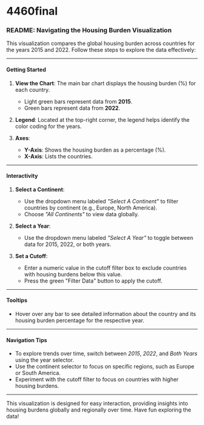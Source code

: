 # 4460final

### README: Navigating the Housing Burden Visualization

This visualization compares the global housing burden across countries for the years 2015 and 2022. Follow these steps to explore the data effectively:

---

#### **Getting Started**
1. **View the Chart**: The main bar chart displays the housing burden (%) for each country. 
   - Light green bars represent data from **2015**.
   - Green bars represent data from **2022**.

2. **Legend**: Located at the top-right corner, the legend helps identify the color coding for the years.

3. **Axes**:
   - **Y-Axis**: Shows the housing burden as a percentage (%).
   - **X-Axis**: Lists the countries.

---

#### **Interactivity**
1. **Select a Continent**:
   - Use the dropdown menu labeled *"Select A Continent"* to filter countries by continent (e.g., Europe, North America).
   - Choose *"All Continents"* to view data globally.

2. **Select a Year**:
   - Use the dropdown menu labeled *"Select A Year"* to toggle between data for 2015, 2022, or both years.

3. **Set a Cutoff**:
   - Enter a numeric value in the cutoff filter box to exclude countries with housing burdens below this value.
   - Press the green "Filter Data" button to apply the cutoff.

---

#### **Tooltips**
- Hover over any bar to see detailed information about the country and its housing burden percentage for the respective year.

---

#### **Navigation Tips**
- To explore trends over time, switch between *2015*, *2022*, and *Both Years* using the year selector.
- Use the continent selector to focus on specific regions, such as Europe or South America.
- Experiment with the cutoff filter to focus on countries with higher housing burdens.

---

This visualization is designed for easy interaction, providing insights into housing burdens globally and regionally over time. Have fun exploring the data!